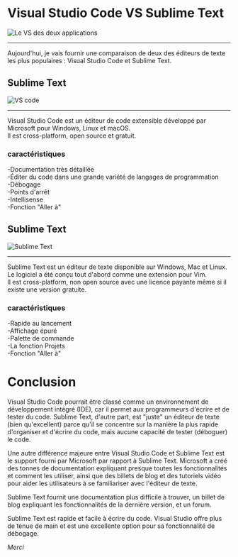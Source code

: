 # **Visual Studio Code VS Sublime Text**

![Le VS des deux applications](https://i.ytimg.com/vi/_nu2_Rb6Wd8/maxresdefault.jpg)
****
Aujourd'hui, je vais fournir une comparaison de deux des éditeurs de texte les plus populaires :
Visual Studio Code et Sublime Text.

## **Sublime Text**

![VS code](https://code.visualstudio.com/opengraphimg/opengraph-home.png)
****
Visual Studio Code est un éditeur de code extensible développé par Microsoft pour Windows,
Linux et macOS.   
Il est cross-platform, open source et gratuit.

### **caractéristiques**

-Documentation très détaillée   
-Éditer du code dans une grande variété de langages de programmation   
-Débogage   
-Points d'arrêt   
-Intellisense   
-Fonction "Aller à"   

## **Sublime Text**

![Sublime Text](https://docs.platformio.org/en/latest/_images/ide-sublimetext-demo.png)
****
Sublime Text est un éditeur de texte disponible sur Windows, Mac et Linux. Le logiciel a été
conçu tout d'abord comme une extension pour Vim.   
Il est cross-platform, non open source avec une licence payante même si il existe une version
gratuite.

### **caractéristiques**

-Rapide au lancement   
-Affichage épuré   
-Palette de commande   
-La fonction Projets   
-Fonction "Aller à"   

# Conclusion

Visual Studio Code pourrait être classé comme un environnement de développement intégré
(IDE), car il permet aux programmeurs d'écrire et de tester du code. Sublime Text, d'autre part,
est "juste" un éditeur de texte (bien qu'excellent) parce qu'il se concentre sur la manière la plus
rapide d'organiser et d'écrire du code, mais aucune capacité de tester (déboguer) le code.


Une autre différence majeure entre Visual Studio Code et Sublime Text est le support fourni par
Microsoft par rapport à Sublime Text. Microsoft a créé des tonnes de documentation expliquant
presque toutes les fonctionnalités et comment les utiliser, ainsi que des billets de blog et des
tutoriels vidéo pour aider les utilisateurs à se familiariser avec l'éditeur de texte.


Sublime Text fournit une documentation plus difficile à trouver, un billet de blog expliquant les
fonctionnalités de la dernière version, et un forum.


Sublime Text est rapide et facile à écrire du code. Visual Studio offre plus de tenue de main et
est une excellente option pour sa fonctionnalité de débogage.


_Merci_
